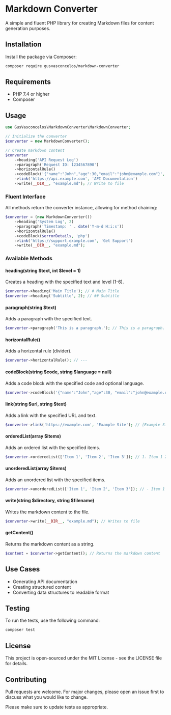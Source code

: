 # Markdown Converter
A simple and fluent PHP library for creating Markdown files for content generation purposes.

## Installation
Install the package via Composer:

```bash
composer require gusvasconcelos/markdown-converter
```

## Requirements
- PHP 7.4 or higher
- Composer

## Usage

```php
use GusVasconcelos\MarkdownConverter\MarkdownConverter;

// Initialize the converter
$converter = new MarkdownConverter();

// Create markdown content
$converter
    ->heading('API Request Log')
    ->paragraph('Request ID: 1234567890')
    ->horizontalRule()
    ->codeBlock('{"name":"John","age":30,"email":"john@example.com"}', "json")
    ->link('https://api.example.com', 'API Documentation')
    ->write(__DIR__, "example.md"); // Write to file
```

### Fluent Interface
All methods return the converter instance, allowing for method chaining:
```php
$converter = (new MarkdownConverter())
    ->heading('System Log', 2)
    ->paragraph('Timestamp: ' . date('Y-m-d H:i:s'))
    ->horizontalRule()
    ->codeBlock($errorDetails, 'php')
    ->link('https://support.example.com', 'Get Support')
    ->write(__DIR__, "example.md");
```

### Available Methods

#### heading(string \$text, int \$level = 1)
Creates a heading with the specified text and level (1-6).
```php
$converter->heading('Main Title'); // # Main Title
$converter->heading('Subtitle', 2); // ## Subtitle
```

#### paragraph(string \$text)
Adds a paragraph with the specified text.
```php
$converter->paragraph('This is a paragraph.'); // This is a paragraph.
```

#### horizontalRule()
Adds a horizontal rule (divider).
```php
$converter->horizontalRule(); // ---
```

#### codeBlock(string \$code, string \$language = null)
Adds a code block with the specified code and optional language.
```php
$converter->codeBlock('{"name":"John","age":30, "email":"john@example.com"}', 'json'); // ```json {"name":"John","age":30, "email":"john@example.com"}```
```

#### link(string \$url, string \$text)
Adds a link with the specified URL and text.
```php
$converter->link('https://example.com', 'Example Site'); // [Example Site](https://example.com)
```

#### orderedList(array \$items)
Adds an ordered list with the specified items.
```php
$converter->orderedList(['Item 1', 'Item 2', 'Item 3']); // 1. Item 1 2. Item 2 3. Item 3
```

#### unorderedList(array \$items)
Adds an unordered list with the specified items.
```php
$converter->unorderedList(['Item 1', 'Item 2', 'Item 3']); // - Item 1 - Item 2 - Item 3
```

#### write(string \$directory, string \$filename)
Writes the markdown content to the file.
```php
$converter->write(__DIR__, "example.md"); // Writes to file
```

#### getContent()
Returns the markdown content as a string.
```php
$content = $converter->getContent(); // Returns the markdown content
```

## Use Cases
- Generating API documentation
- Creating structured content
- Converting data structures to readable format

## Testing

To run the tests, use the following command:

```bash
composer test
```

## License
This project is open-sourced under the MIT License - see the LICENSE file for details.

## Contributing
Pull requests are welcome. For major changes, please open an issue first to discuss what you would like to change.

Please make sure to update tests as appropriate.
